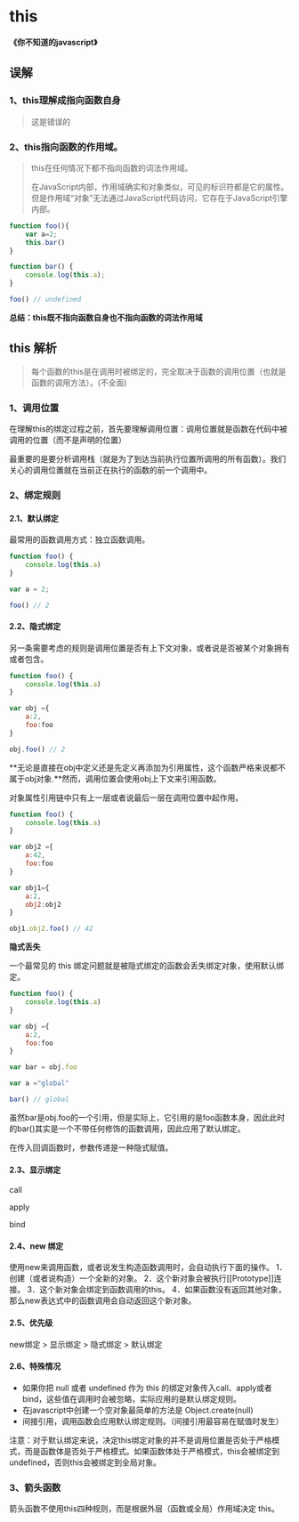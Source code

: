 # this

**《你不知道的javascript》**





## 误解

### 1、this理解成指向函数自身

> 这是错误的

### 2、this指向函数的作用域。

> this在任何情况下都不指向函数的词法作用域。
>
> 在JavaScript内部，作用域确实和对象类似，可见的标识符都是它的属性。但是作用域“对象”无法通过JavaScript代码访问，它存在于JavaScript引擎内部。

```javascript
function foo(){
    var a=2;
    this.bar()
}

function bar() {
    console.log(this.a);
}

foo() // undefined
```



**总结：this既不指向函数自身也不指向函数的词法作用域**





## this 解析

> 每个函数的this是在调用时被绑定的，完全取决于函数的调用位置（也就是函数的调用方法）。(不全面)



### 1、调用位置

在理解this的绑定过程之前，首先要理解调用位置：调用位置就是函数在代码中被调用的位置（而不是声明的位置）

最重要的是要分析调用栈（就是为了到达当前执行位置所调用的所有函数）。我们关心的调用位置就在当前正在执行的函数的前一个调用中。



### 2、绑定规则

#### 2.1、默认绑定

最常用的函数调用方式：独立函数调用。

```javascript
function foo() {
    console.log(this.a)
}

var a = 2;

foo() // 2
```



#### 2.2、隐式绑定

另一条需要考虑的规则是调用位置是否有上下文对象，或者说是否被某个对象拥有或者包含。

```javascript
function foo() {
    console.log(this.a)
}

var obj ={
    a:2,
    foo:foo
}

obj.foo() // 2
```



**无论是直接在obj中定义还是先定义再添加为引用属性，这个函数严格来说都不属于obj对象.**然而，调用位置会使用obj上下文来引用函数。

对象属性引用链中只有上一层或者说最后一层在调用位置中起作用。

```javascript
function foo() {
    console.log(this.a)
}

var obj2 ={
    a:42,
    foo:foo
}

var obj1={
    a:2,
    obj2:obj2
}

obj1.obj2.foo() // 42
```



**隐式丢失**

一个最常见的 this 绑定问题就是被隐式绑定的函数会丢失绑定对象，使用默认绑定。

```js
function foo() {
    console.log(this.a)
}

var obj ={
    a:2,
    foo:foo
}

var bar = obj.foo

var a ="global"

bar() // global
```



虽然bar是obj.foo的一个引用，但是实际上，它引用的是foo函数本身，因此此时的bar()其实是一个不带任何修饰的函数调用，因此应用了默认绑定。



在传入回调函数时，参数传递是一种隐式赋值。



#### 2.3、显示绑定

call

apply

bind



#### 2.4、new 绑定

使用new来调用函数，或者说发生构造函数调用时，会自动执行下面的操作。
1．创建（或者说构造）一个全新的对象。
2．这个新对象会被执行[[Prototype]]连接。
3．这个新对象会绑定到函数调用的this。
4．如果函数没有返回其他对象，那么new表达式中的函数调用会自动返回这个新对象。



#### 2.5、优先级

new绑定 > 显示绑定 > 隐式绑定 > 默认绑定



#### 2.6、特殊情况

- 如果你把 null 或者 undefined 作为 this 的绑定对象传入call、apply或者bind，这些值在调用时会被忽略，实际应用的是默认绑定规则。
- 在javascript中创建一个空对象最简单的方法是 Object.create(null)
- 间接引用，调用函数会应用默认绑定规则。（间接引用最容易在赋值时发生）

注意：对于默认绑定来说，决定this绑定对象的并不是调用位置是否处于严格模式，而是函数体是否处于严格模式。如果函数体处于严格模式，this会被绑定到undefined，否则this会被绑定到全局对象。



### 3、箭头函数

箭头函数不使用this四种规则，而是根据外层（函数或全局）作用域决定 this。





















